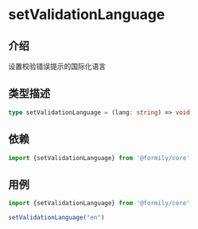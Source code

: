 # setValidationLanguage

## 介绍

设置校验错误提示的国际化语言

## 类型描述

```typescript
type setValidationLanguage = (lang: string) => void
```

## 依赖

```javascript
import {setValidationLanguage} from '@formily/core'
```

## 用例

```javascript
import {setValidationLanguage} from '@formily/core'

setValidationLanguage("en")
```
